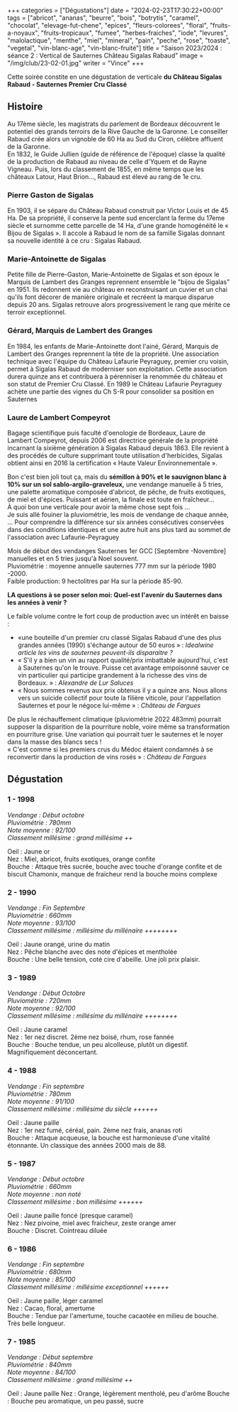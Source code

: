 +++
categories = ["Dégustations"]
date = "2024-02-23T17:30:22+00:00"
tags = ["abricot", "ananas", "beurre", "bois", "botrytis", "caramel", "chocolat", "elevage-fut-chene", "epices", "fleurs-colorees", "floral", "fruits-a-noyaux", "fruits-tropicaux", "fumee", "herbes-fraiches", "iode", "levures", "malolactique", "menthe", "miel", "mineral", "pain", "peche", "rose", "toaste", "vegetal", "vin-blanc-age", "vin-blanc-fruité"]
title = "Saison 2023/2024 : séance 2 : Vertical de Sauternes Château Sigalas Rabaud"
image = "/img/club/23-02-01.jpg"
writer = "Vince"
+++

Cette soirée constite en une dégustation de verticale **du Château Sigalas Rabaud - Sauternes Premier Cru Classé**

## Histoire

Au 17ème siècle, les magistrats du parlement de Bordeaux découvrent le potentiel des grands terroirs de la Rive Gauche de la Garonne. Le conseiller Rabaud crée alors un vignoble de 60 Ha au Sud du Ciron, célèbre affluent de la Garonne.  
En 1832, le Guide Jullien (guide de référence de l'époque) classe la qualité de la production de Rabaud au niveau de celle d'Yquem et de Rayne Vigneau. Puis, lors du classement de 1855, en même temps que les châteaux Latour, Haut Brion..., Rabaud est élevé au rang de 1e cru.  

### Pierre Gaston de Sigalas

En 1903, il se sépare du Château Rabaud construit par Victor Louis et de 45 Ha. De sa propriété, il conserve la pente sud encerclant la ferme du 17eme siècle et surnomme cette parcelle de 14 Ha, d'une grande homogénéité le « Bijou de Sigalas ». Il accole à Rabaud le nom de sa famille Sigalas donnant sa nouvelle identité à ce cru : Sigalas Rabaud.

### Marie-Antoinette de Sigalas

Petite fille de Pierre-Gaston, Marie-Antoinette de Sigalas et son époux le Marquis de Lambert des Granges reprennent ensemble le "bijou de Sigalas" en 1951. Ils redonnent vie au château en reconstruisant un cuvier et un chai qu'ils font décorer de manière originale et recréent la marque disparue depuis 20 ans. Sigalas retrouve alors progressivement le rang que mérite ce terroir exceptionnel.

### Gérard, Marquis de Lambert des Granges

En 1984, les enfants de Marie-Antoinette dont l'ainé, Gérard, Marquis de Lambert des Granges reprennent la tête de la propriété. Une association technique avec l'équipe du Château Lafaurie Peyraguey, premier cru voisin, permet à Sigalas Rabaud de moderniser son exploitation. Cette association durera quinze ans et contribuera à pérenniser la renommée du château et son statut de Premier Cru Classé. En 1989 le Château Lafaurie Peyraguey achète une partie des vignes du Ch S-R pour consolider sa position en Sauternes

### Laure de Lambert Compeyrot

Bagage scientifique puis faculté d'oenologie de Bordeaux, Laure de Lambert Compeyrot, depuis 2006 est directrice générale de la propriété incarnant la sixième génération à Sigalas Rabaud depuis 1863. Elle revient à des procédés de culture supprimant toute utilisation d'herbicides, Sigalas obtient ainsi en 2016 la certification « Haute Valeur Environnementale ».

Bon c'est bien joli tout ça, mais du **sémillon à 90% et le sauvignon blanc à 10% sur un sol sablo-argilo-graveleux,** une vendange manuelle à 5 tries, une palette aromatique composée d'abricot, de pêche, de fruits exotiques, de miel et d'épices. Puissant et aérien, la finale est toute en fraîcheur...  
À quoi bon une verticale pour avoir la même chose sept fois ...  
Je suis allé fouiner la pluviométrie, les mois de vendange de chaque année, ... Pour comprendre la différence sur six années consécutives conservées dans des conditions identiques et une autre huit ans plus tard au sommet de l'association avec Lafaurie-Peyraguey

Mois de début des vendanges Sauternes 1er GCC [Septembre -Novembre] manuelles et en 5 tries jusqu'à Noel souvent.  
Pluviométrie : moyenne annuelle sauternes 777 mm sur la période 1980 -2000.  
Faible production: 9 hectolitres par Ha sur la période 85-90.  

**LA questions à se poser selon moi: Quel-est l'avenir du Sauternes dans les années à venir ?**  

Le faible volume contre le fort coup de production avec un intérêt en baisse :

- «une bouteille d'un premier cru classé Sigalas Rabaud d'une des plus grandes années (1990) s'échange autour de 50 euros » : _Idealwine article les vins de sauternes peuvent-ils disparaitre ?_  
- « S'il y a bien un vin au rapport qualité/prix imbattable aujourd'hui, c'est à Sauternes qu'on le trouve. Puisse cet avantage empoisonné sauver ce vin particulier qui participe grandement à la richesse des vins de Bordeaux. » : _Alexandre de Lur Saluces_
- « Nous sommes revenus aux prix obtenus il y a quinze ans. Nous allons vers un suicide collectif pour toute la filière viticole, pour l'appellation Sauternes et pour le négoce lui-même » : _Château de Fargues_

De plus le réchauffement climatique (pluviométrie 2022 483mm) pourrait supposer la disparition de la pourriture noble, voire même sa transformation en pourriture grise. Une variation qui pourrait tuer le sauternes et le noyer dans la masse des blancs secs !  
« C'est comme si les premiers crus du Médoc étaient condamnés à se reconvertir dans la production de vins rosés »  : _Château de Fargues_

## Dégustation

### 1 - 1998

_Vendange : Début octobre_  
_Pluviométrie : 780mm_  
_Note moyenne : 92/100_  
_Classement millésime : grand millésime ++_  

Oeil : Jaune or  
Nez : Miel, abricot, fruits exotiques, orange confite  
Bouche : Attaque très sucrée, bouche avec touche d'orange confite et de biscuit Chamonix, manque de fraïcheur rend la bouche moins complexe

### 2 - 1990 <i class="fa fa-plus-circle"></i>

_Vendange : Fin Septembre_  
_Pluviométrie : 660mm_  
_Note moyenne : 93/100_  
_Classement millésime : millésime du millénaire ++++++++_  

Oeil : Jaune orangé, urine du matin  
Nez : Pêche blanche avec des note d'épices et mentholée  
Bouche : Une belle tension, coté cire d'abeille. Une joli prix plaisir.

### 3 - 1989 <i class="fa fa-plus-circle"></i>  

_Vendange : Début Octobre_  
_Pluviométrie : 720mm_  
_Note moyenne : 92/100_  
_Classement millésime : millésime du millénaire ++++++++_  

Oeil : Jaune caramel  
Nez : 1er nez discret. 2ème nez boisé, rhum, rose fannée  
Bouche : Bouche tendue, un peu alcolleuse, plutôt un digestif. Magnifiquement déconcertant.

### 4 - 1988

_Vendange : Fin septembre_  
_Pluviométrie : 780mm_  
_Note moyenne : 91/100_  
_Classement millésime : millésime du siècle ++++++_  

Oeil : Jaune paille  
Nez : 1er nez fumé, céréal, pain. 2ème nez frais, ananas roti  
Bouche : Attaque acqueuse, la bouche est harmonieuse d'une vitalité étonnante. Un classique des années 2000 mais de 88.

### 5 - 1987

_Vendange : Début octobre_  
_Pluviométrie : 660mm_  
_Note moyenne : non noté_  
_Classement millésime : bon millésime ++++++_  

Oeil : Jaune paille foncé (presque caramel)  
Nez : Nez pivoine, miel avec fraicheur, zeste orange amer  
Bouche : Discret. Cointreau diluée

### 6 - 1986

_Vendange : Fin septembre_  
_Pluviométrie : 680mm_  
_Note moyenne : 85/100_  
_Classement millésime : millésime exceptionnel ++++++_  

Oeil : Jaune paille, léger caramel  
Nez : Cacao, floral, amertume  
Bouche : Tendue par l'amertume, touche cacaotée en milieu de bouche. Très belle longueur.

### 7 - 1985

_Vendange : Début septembre_  
_Pluviométrie : 840mm_  
_Note moyenne : 84/100_  
_Classement millésime : grand millésime ++_  

Oeil : Jaune paille
Nez : Orange, légèrement mentholé, peu d'arôme
Bouche : Bouche peu aromatique, un peu passé, sucre
